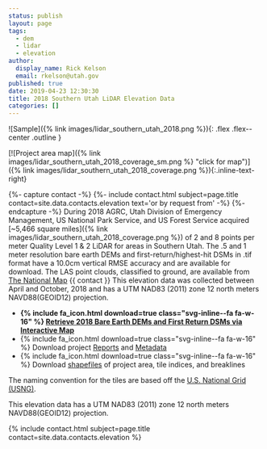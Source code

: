 ```yaml
---
status: publish
layout: page
tags:
  - dem
  - lidar
  - elevation
author:
  display_name: Rick Kelson
  email: rkelson@utah.gov
published: true
date: 2019-04-23 12:30:30
title: 2018 Southern Utah LiDAR Elevation Data
categories: []
---
```


![Sample]({% link images/lidar_southern_utah_2018.png %}){: .flex .flex--center .outline }

[![Project area map]({% link images/lidar_southern_utah_2018_coverage_sm.png %} "click for map")]({% link images/lidar_southern_utah_2018_coverage.png %}){:.inline-text-right}

{%- capture contact -%}
{%- include contact.html subject=page.title contact=site.data.contacts.elevation text='or by request from' -%}
{%- endcapture -%}
During 2018 AGRC, Utah Division of Emergency Management, US National Park Service, and US Forest Service acquired [~5,466 square miles]({% link images/lidar_southern_utah_2018_coverage.png %}) of 2 and 8 points per meter Quality Level 1 & 2 LiDAR for areas in Southern Utah. The .5 and 1 meter resolution bare earth DEMs and first-return/highest-hit DSMs in .tif format have a 10.0cm vertical RMSE accuracy and are available for download. The LAS point clouds, classified to ground, are available from [The National Map](https://apps.nationalmap.gov/downloader) {{ contact }} This elevation data was collected between April and October, 2018 and has a UTM NAD83 (2011) zone 12 north meters NAVD88(GEOID12) projection.

<ul class="dotless">
  <li>
    <strong>
      {% include fa_icon.html download=true class="svg-inline--fa fa-w-16" %} <a href="https://raster.utah.gov/?catGroup=.5%20Meter%20%7B2018%20Southern%20Utah%20LiDAR%7D,1%20Meter%20%7B2018%20Southern%20Utah%20LiDAR%7D&title=Southern%20Utah%202018%20LiDAR" target="_blank">Retrieve 2018 Bare Earth DEMs and First Return DSMs via Interactive Map</a>
    </strong>
  </li>
  <li>
    {% include fa_icon.html download=true class="svg-inline--fa fa-w-16" %} Download project <a href="https://storage.googleapis.com/state-of-utah-sgid-downloads/lidar/southern-utah-2018/SouthernUtah_2018_Reports.zip" target="_blank">Reports</a> and
      <a href="https://storage.googleapis.com/state-of-utah-sgid-downloads/lidar/southern-utah-2018/SouthernUtah_2018_Metadata.zip" target="_blank">Metadata</a>
  </li>
  <li>
    {% include fa_icon.html download=true class="svg-inline--fa fa-w-16" %} Download <a href="https://storage.googleapis.com/state-of-utah-sgid-downloads/lidar/southern-utah-2018/SouthernUtah_2018_shps.zip" target="_blank">shapefiles</a> of project area, tile indices, and breaklines
  </li>
</ul>

The naming convention for the tiles are based off the [U.S. National Grid (USNG)](https://www.fgdc.gov/usng/how-to-read-usng/index_html).

This elevation data has a UTM NAD83 (2011) zone 12 north meters NAVD88(GEOID12) projection.

{% include contact.html subject=page.title contact=site.data.contacts.elevation %}
